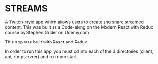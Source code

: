 # STREAMS

A Twitch-style app which allows users to create and share streamed content.  This was built as a Code-along on the Modern React with Redux course by Stephen Grider on Udemy.com

This app was built with React and Redux.

In order to run this app, you must cd into each of the 3 directories (client, api, rtmpservrer) and run npm start.
